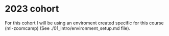 # 2023 cohort

For this cohort I will be using an enviroment created specific for this course (ml-zoomcamp) (See ./01_intro/environment_setup.md file).